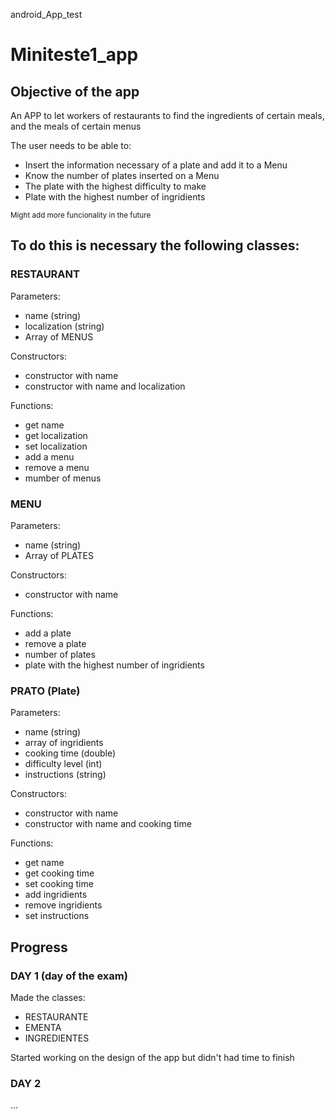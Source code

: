 ﻿android_App_test
# Miniteste1_app

## Objective of the app

An APP to let workers of restaurants to find the ingredients of certain meals, and the meals of certain menus

The user needs to be able to:
 - Insert the information necessary of a plate and add it to a Menu
 - Know the number of plates inserted on a Menu
 - The plate with the highest difficulty to make
 - Plate with the highest number of ingridients
 
 <sub> Might add more funcionality in the future </sub>
## To do this is necessary the following classes:

### RESTAURANT
 
 Parameters:
 - name (string)
 - localization (string)
 - Array of MENUS
 
 Constructors:
 - constructor with name
 - constructor with name and localization
 
 Functions:
 - get name 
 - get localization 
 - set localization 
 - add a menu
 - remove a menu
 - mumber of menus


### MENU
 Parameters:
 - name (string)
 - Array of PLATES
 
 Constructors:
 - constructor with name
 
 Functions:
 - add a plate 
 - remove a plate 
 - number of plates 
 - plate with the highest number of ingridients
 

### PRATO (Plate)

 Parameters:
 - name (string)
 - array of ingridients
 - cooking time (double)
 - difficulty level (int)
 - instructions (string)
 
 Constructors:
 - constructor with name
 - constructor with name and cooking time
 
 Functions:
 - get name
 - get cooking time
 - set cooking time
 - add ingridients
 - remove ingridients
 - set instructions



## Progress

### DAY 1 (day of the exam)

 Made the classes:
- RESTAURANTE 
- EMENTA
- INGREDIENTES 

Started working on the design of the app but didn't had time to finish
 
### DAY 2
...



